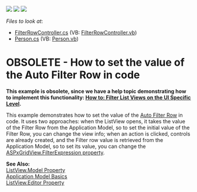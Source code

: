 <!-- default badges list -->
![](https://img.shields.io/endpoint?url=https://codecentral.devexpress.com/api/v1/VersionRange/134076112/10.2.3%2B)
[![](https://img.shields.io/badge/Open_in_DevExpress_Support_Center-FF7200?style=flat-square&logo=DevExpress&logoColor=white)](https://supportcenter.devexpress.com/ticket/details/E1147)
[![](https://img.shields.io/badge/📖_How_to_use_DevExpress_Examples-e9f6fc?style=flat-square)](https://docs.devexpress.com/GeneralInformation/403183)
<!-- default badges end -->
<!-- default file list -->
*Files to look at*:

* [FilterRowController.cs](./CS/WebSample.Module.Web/FilterRowController.cs) (VB: [FilterRowController.vb](./VB/WebSample.Module.Web/FilterRowController.vb))
* [Person.cs](./CS/WebSample.Module/Person.cs) (VB: [Person.vb](./VB/WebSample.Module/Person.vb))
<!-- default file list end -->
# OBSOLETE - How to set the value of the Auto Filter Row in code


<p><strong>This ex</strong><strong>ample is obsolete</strong><strong>, </strong><strong>s</strong><strong>ince </strong><strong>we have a help t</strong><strong>opic demonstrati</strong><strong>ng ho</strong><strong>w to implem</strong><strong>ent this functional</strong><strong>ity: </strong><a href="http://documentation.devexpress.com/#Xaf/CustomDocument2652"><strong><u>How to: Filter List Views on the UI Specific Level</u></strong></a><strong>.</strong></p><p>This example demonstrates how to set the value of the <a href="http://documentation.devexpress.com/#AspNet/CustomDocument3684"><u>Auto Filter Row</u></a> in code. It uses two approaches: when the ListView opens, it takes the value of the Filter Row from the Application Model, so to set the initial value of the Filter Row, you can change the view info; when an action is clicked, controls are already created, and the Filter row value is retrieved from the Application Model, so to set its value, you can change the <a href="http://documentation.devexpress.com/#AspNet/DevExpressWebASPxGridViewASPxGridView_FilterExpressiontopic"><u>ASPxGridView.FilterExpression property</u></a>.</p><p><strong>See Also:</strong><br />
<a href="http://documentation.devexpress.com/#Xaf/DevExpressExpressAppListView_Modeltopic"><u>ListView.Model Property</u></a><br />
<a href="http://documentation.devexpress.com/#Xaf/CustomDocument2580"><u>Application Model Basics</u></a><br />
<a href="http://documentation.devexpress.com/#Xaf/DevExpressExpressAppListView_Editortopic"><u>ListView.Editor Property</u></a></p>

<br/>


